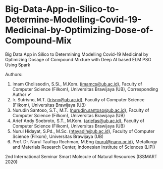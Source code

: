 # Big-Data-App-in-Silico-to-Determine-Modelling-Covid-19-Medicinal-by-Optimizing-Dose-of-Compound-Mix
Big Data App in Silico to Determining Modelling Covid-19 Medicinal by Optimizing Dosage of Compound Mixture with Deep AI based ELM PSO Using Spark

Authors:
1. Imam Cholissodin, S.Si., M.Kom. (imamcs@ub.ac.id), Faculty of Computer Science (Filkom), Universitas Brawijaya (UB), Corresponding Author ✔
2. Ir. Sutrisno, M.T. (trisno@ub.ac.id), Faculty of Computer Science (Filkom), Universitas Brawijaya (UB)
3. Nurudin Santoso, S.T., M.T. (nurudin.santoso@ub.ac.id), Faculty of Computer Science (Filkom), Universitas Brawijaya (UB)
4. Arief Andy Soebroto, S.T., M.Kom. (ariefas@ub.ac.id), Faculty of Computer Science (Filkom), Universitas Brawijaya (UB)
5. Nurul Hidayat, S.Pd., M.Sc. (ntayadih@ub.ac.id), Faculty of Computer Science (Filkom), Universitas Brawijaya (UB)
6. Prof. Dr. Nurul Taufiqu Rochman, M.Eng (nurul@nano.or.id), Metallurgy and Materials Research Center, Indonesian Institute of Sciences (LIPI)

2nd International Seminar Smart Molecule of Natural Resources (ISSMART 2020)
